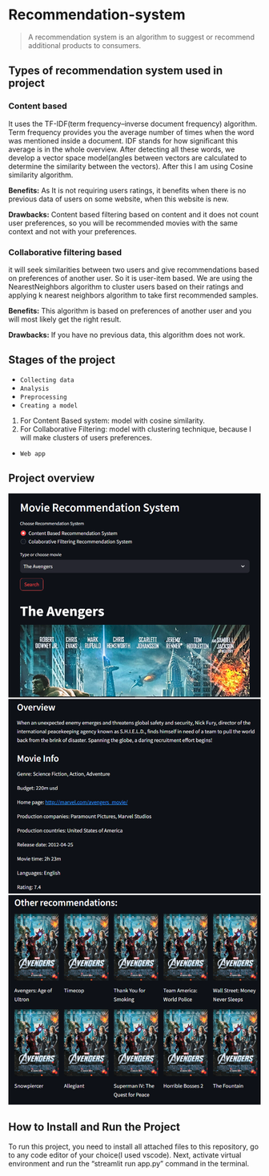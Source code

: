 # Recommendation-system
> A recommendation system is an algorithm to suggest or recommend additional products to
> consumers. 

## Types of recommendation system used in project

### Content based
It uses the TF-IDF(term frequency–inverse document frequency) algorithm. Term frequency provides you the average number of times  when the word was mentioned inside a document. IDF stands for how significant this average is in the whole overview.
After detecting all these words, we develop a vector space model(angles between vectors are calculated to determine the similarity between the vectors). After this I am using Cosine similarity algorithm.

**Benefits:** As It is not requiring users ratings, it benefits when there is no previous data of users on some website, when this website is new.

**Drawbacks:** Content based filtering based on content and it does not count user preferences, so you will be recommended movies with the same context and not with your preferences.

### Collaborative filtering based 

it will seek similarities between two users and give recommendations based on preferences of another user. So it is user-item based.
We are using the NearestNeighbors algorithm to cluster users based on their ratings and applying k nearest neighbors algorithm to take first recommended samples.

**Benefits:** This algorithm is based on preferences of another user and you will most likely get the right result.

**Drawbacks:** If you have no previous data, this algorithm does not work.

## Stages of the project
- `Collecting data`
- `Analysis`
- `Preprocessing`
- `Creating a model`
1. For Content Based system: model with cosine similarity.
2. For Collaborative Filtering: model with clustering technique, because I will make clusters of users preferences.
- `Web app`

## Project overview
![](files/project_overview1.png)
![](files/project_overview2.png)
![](files/project_overview3.png)

## How to Install and Run the Project

To run this project, you need to install all attached files to this repository, go to any code editor of your choice(I used vscode). Next, activate virtual environment and run the “streamlit run app.py” command in the terminal.
